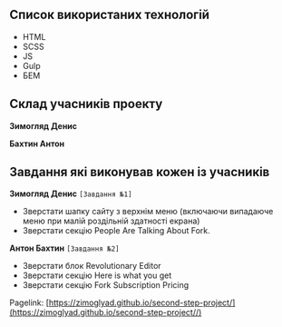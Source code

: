 ## Список використаних технологій

- HTML
- SCSS
- JS
- Gulp
- БЕМ

## Cклад учасників проекту

**Зимогляд Денис**

**Бахтин Антон**

## Завдання які виконував кожен із учасників

**Зимогляд Денис** `[Завдання №1]`

- Зверстати шапку сайту з верхнім меню (включаючи випадаюче меню при малій роздільній здатності екрана)
- Зверстати секцію People Are Talking About Fork.

**Антон Бахтин** `[Завдання №2]`

- Зверстати блок Revolutionary Editor
- Зверстати секцію Here is what you get
- Зверстати секцію Fork Subscription Pricing

Pagelink: [https://zimoglyad.github.io/second-step-project/](https://zimoglyad.github.io/second-step-project//)
